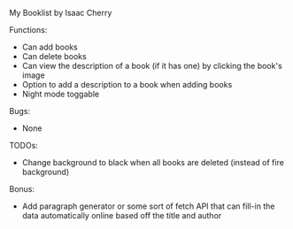 My Booklist by Isaac Cherry



Functions:
- Can add books
- Can delete books
- Can view the description of a book (if it has one) by clicking the book's image
- Option to add a description to a book when adding books
- Night mode toggable

Bugs:
- None

TODOs:
- Change background to black when all books are deleted (instead of fire background)

Bonus:
- Add paragraph generator or some sort of fetch API that can fill-in the data automatically online based off the title and author
